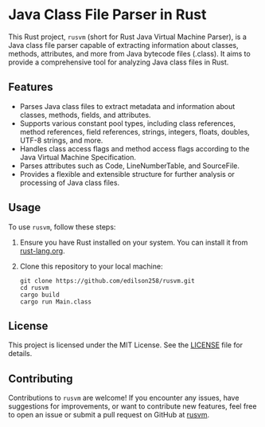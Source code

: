 # Java Class File Parser in Rust

This Rust project, `rusvm` (short for Rust Java Virtual Machine Parser), is a Java class file parser capable of extracting information about classes, methods, attributes, and more from Java bytecode files (.class). It aims to provide a comprehensive tool for analyzing Java class files in Rust.

## Features

- Parses Java class files to extract metadata and information about classes, methods, fields, and attributes.
- Supports various constant pool types, including class references, method references, field references, strings, integers, floats, doubles, UTF-8 strings, and more.
- Handles class access flags and method access flags according to the Java Virtual Machine Specification.
- Parses attributes such as Code, LineNumberTable, and SourceFile.
- Provides a flexible and extensible structure for further analysis or processing of Java class files.

## Usage

To use `rusvm`, follow these steps:

1. Ensure you have Rust installed on your system. You can install it from [rust-lang.org](https://www.rust-lang.org/).

2. Clone this repository to your local machine:

   ```shell
   git clone https://github.com/edilson258/rusvm.git
   cd rusvm
   cargo build
   cargo run Main.class
   ```

## License

This project is licensed under the MIT License. See the [LICENSE](LICENSE) file for details.

## Contributing

Contributions to `rusvm` are welcome! If you encounter any issues, have suggestions for improvements, or want to contribute new features, feel free to open an issue or submit a pull request on GitHub at [rusvm](https://github.com/yourusername/rusvm).
